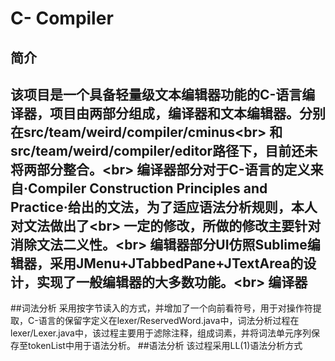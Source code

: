 C- Compiler
====
简介
----
  该项目是一个具备轻量级文本编辑器功能的C-语言编译器，项目由两部分组成，编译器和文本编辑器。分别在src/team/weird/compiler/cminus\<br>
  和src/team/weird/compiler/editor路径下，目前还未将两部分整合。\<br>
  编译器部分对于C-语言的定义来自·Compiler Construction Principles and Practice·给出的文法，为了适应语法分析规则，本人对文法做出了\<br>
  一定的修改，所做的修改主要针对消除文法二义性。\<br>
  编辑器部分UI仿照Sublime编辑器，采用JMenu+JTabbedPane+JTextArea的设计，实现了一般编辑器的大多数功能。\<br>
编译器
-----
  ##词法分析
    采用按字节读入的方式，并增加了一个向前看符号，用于对操作符提取，C-语言的保留字定义在lexer/ReservedWord.java中，词法分析过程在lexer/Lexer.java中，该过程主要用于滤除注释，组成词素，并将词法单元序列保存至tokenList中用于语法分析。
  ##语法分析
    该过程采用LL(1)语法分析方式
